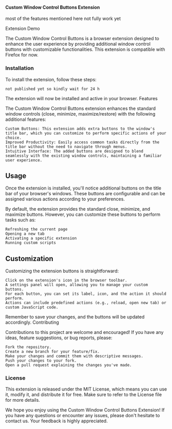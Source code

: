 #### **Custom Window Control Buttons Extension**

most of the features mentioned here not fully work yet

Extension Demo

The Custom Window Control Buttons is a browser extension designed to enhance the user experience by providing additional window control buttons with customizable functionalities. This extension is compatible with Firefox for now.

### Installation

To install the extension, follow these steps:

    not published yet so kindly wait for 24 h

The extension will now be installed and active in your browser.
Features

The Custom Window Control Buttons extension enhances the standard window controls (close, minimize, maximize/restore) with the following additional features:

    Custom Buttons: This extension adds extra buttons to the window's title bar, which you can customize to perform specific actions of your choice.
    Improved Productivity: Easily access common tasks directly from the title bar without the need to navigate through menus.
    Intuitive Interface: The added buttons are designed to blend seamlessly with the existing window controls, maintaining a familiar user experience.

## Usage

Once the extension is installed, you'll notice additional buttons on the title bar of your browser's windows. These buttons are configurable and can be assigned various actions according to your preferences.

By default, the extension provides the standard close, minimize, and maximize buttons. However, you can customize these buttons to perform tasks such as:

    Refreshing the current page
    Opening a new tab
    Activating a specific extension
    Running custom scripts

## Customization

Customizing the extension buttons is straightforward:

    Click on the extension's icon in the browser toolbar.
    A settings panel will open, allowing you to manage your custom buttons.
    For each button, you can set its label, icon, and the action it should perform.
    Actions can include predefined actions (e.g., reload, open new tab) or custom JavaScript code.

Remember to save your changes, and the buttons will be updated accordingly.
Contributing

Contributions to this project are welcome and encouraged! If you have any ideas, feature suggestions, or bug reports, please:

    Fork the repository.
    Create a new branch for your feature/fix.
    Make your changes and commit them with descriptive messages.
    Push your changes to your fork.
    Open a pull request explaining the changes you've made.

### License

This extension is released under the MIT License, which means you can use it, modify it, and distribute it for free. Make sure to refer to the License file for more details.

We hope you enjoy using the Custom Window Control Buttons Extension! If you have any questions or encounter any issues, please don't hesitate to contact us. Your feedback is highly appreciated.
